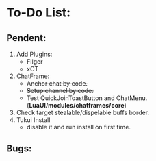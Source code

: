 # To-Do List:

## Pendent:
1. Add Plugins:
    + Filger
    + xCT
2. ChatFrame:
    + ~~Anchor chat by code.~~
    + ~~Setup channel by code.~~
    + Test QuickJoinToastButton and ChatMenu. (**LuaUI/modules/chatframes/core**)
3. Check target stealable/dispelable buffs border.
4. Tukui Install
    + disable it and run install on first time.

## Bugs: